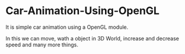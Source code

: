# Car-Animation-Using-OpenGL
It is simple car animation using a OpenGL module.

In this we can move, wath a object in 3D World, increase and decrease speed and many more things.
